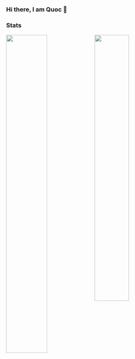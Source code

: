 ### Hi there, I am Quoc 👋

<h3 align="left"> Stats </h3>
<img align="left" width="47%" src = "https://github-readme-stats.vercel.app/api?username=kinhquocne&show_icons=true&theme=dracula"/>

<img align="left" width="43%" src = "https://github-readme-stats.vercel.app/api/top-langs/?username=kinhquocne&theme=dracula&layout=compact"/> 
<!--
**kinhquocne/kinhquocne** is a ✨ _special_ ✨ repository because its `README.md` (this file) appears on your GitHub profile.

Here are some ideas to get you started:

- 🔭 I’m currently working on ...
- 🌱 I’m currently learning ...
- 👯 I’m looking to collaborate on ...
- 🤔 I’m looking for help with ...
- 💬 Ask me about ...
- 📫 How to reach me: ...
- 😄 Pronouns: ...
- ⚡ Fun fact: ...
-->
